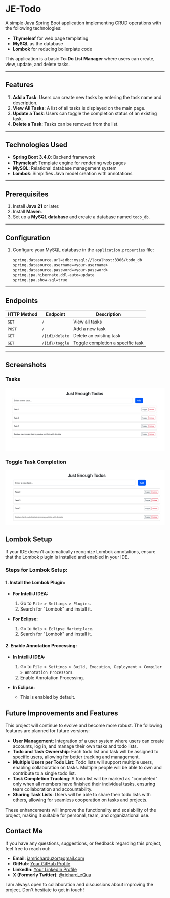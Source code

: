 # JE-Todo


A simple Java Spring Boot application implementing CRUD operations with the following technologies:

- **Thymeleaf** for web page templating
- **MySQL** as the database
- **Lombok** for reducing boilerplate code

This application is a basic **To-Do List Manager** where users can create, view, update, and delete tasks.

---

## Features
1. **Add a Task**: Users can create new tasks by entering the task name and description.
2. **View All Tasks**: A list of all tasks is displayed on the main page.
3. **Update a Task**: Users can toggle the completion status of an existing task.
4. **Delete a Task**: Tasks can be removed from the list.

---

## Technologies Used
- **Spring Boot 3.4.0**: Backend framework
- **Thymeleaf**: Template engine for rendering web pages
- **MySQL**: Relational database management system
- **Lombok**: Simplifies Java model creation with annotations

---

## Prerequisites
1. Install **Java 21** or later.
2. Install **Maven**.
3. Set up a **MySQL database** and create a database named `todo_db`.

---
## Configuration
1. Configure your MySQL database in the `application.properties` file:

   ```properties
   spring.datasource.url=jdbc:mysql://localhost:3306/todo_db
   spring.datasource.username=<your-username>
   spring.datasource.password=<your-password>
   spring.jpa.hibernate.ddl-auto=update
   spring.jpa.show-sql=true
   ```


---
## Endpoints
| **HTTP Method** | **Endpoint**       | **Description**                   |
|-----------------|--------------------|-----------------------------------|
| `GET`           | `/`                | View all tasks                    |
| `POST`          | `/`                | Add a new task                    |
| `GET`           | `/{id}/delete`     | Delete an existing task           |
| `GET`           | `/{id}/toggle` | Toggle completion a specific task |


---
## Screenshots
### Tasks
![All Tasks](images/landing.png)

### Toggle Task Completion
![All Tasks](images/completed.png)

## Lombok Setup

If your IDE doesn't automatically recognize Lombok annotations, ensure that the Lombok plugin is installed and enabled in your IDE.

### Steps for Lombok Setup:

#### 1. **Install the Lombok Plugin:**

- **For IntelliJ IDEA:**
    1. Go to `File > Settings > Plugins`.
    2. Search for "Lombok" and install it.

- **For Eclipse:**
    1. Go to `Help > Eclipse Marketplace`.
    2. Search for "Lombok" and install it.

#### 2. **Enable Annotation Processing:**

- **In IntelliJ IDEA:**
    1. Go to `File > Settings > Build, Execution, Deployment > Compiler > Annotation Processors`.
    2. Enable Annotation Processing.

- **In Eclipse:**
    - This is enabled by default.

## Future Improvements and Features

This project will continue to evolve and become more robust. The following features are planned for future versions:

- **User Management**: Integration of a user system where users can create accounts, log in, and manage their own tasks and todo lists.
- **Todo and Task Ownership**: Each todo list and task will be assigned to specific users, allowing for better tracking and management.
- **Multiple Users per Todo List**: Todo lists will support multiple users, enabling collaboration on tasks. Multiple people will be able to own and contribute to a single todo list.
- **Task Completion Tracking**: A todo list will be marked as "completed" only when all members have finished their individual tasks, ensuring team collaboration and accountability.
- **Sharing Task Lists**: Users will be able to share their todo lists with others, allowing for seamless cooperation on tasks and projects.

These enhancements will improve the functionality and scalability of the project, making it suitable for personal, team, and organizational use.

## Contact Me

If you have any questions, suggestions, or feedback regarding this project, feel free to reach out:

- **Email**: iamricharduzor@gmail.com
- **GitHub**: [Your GitHub Profile](https://github.com/EQua-Dev)
- **LinkedIn**: [Your LinkedIn Profile](https://www.linkedin.com/in/richard-uzor/)
- **X (Formerly Twitter)**: [@richard_eQua](https://x.com/richard_eQua)

I am always open to collaboration and discussions about improving the project. Don't hesitate to get in touch!
